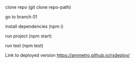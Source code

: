 clone repo (git clone repo-path)

go to branch 01

install dependencies (npm i)

run project (npm start)

run test (npm test)

Link to deployed version https://ammetro.github.io/rsdeploy/